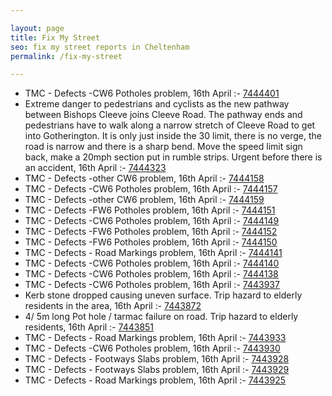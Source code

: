 ```yaml
---

layout: page
title: Fix My Street
seo: fix my street reports in Cheltenham
permalink: /fix-my-street

---
```


<!-- fix_marker starts -->

- TMC - Defects -CW6 Potholes  problem, 16th April :- [7444401](https://www.fixmystreet.com/report/7444401)
- Extreme danger to pedestrians and cyclists as the new pathway between Bishops Cleeve joins Cleeve Road. The pathway ends and pedestrians have to walk along a narrow stretch of Cleeve Road to get into Gotherington. It is only just inside the 30 limit, there is no verge, the road is narrow and there is a sharp bend. Move the speed limit sign back, make a 20mph section put in rumble strips. Urgent before there is an accident, 16th April :- [7444323](https://www.fixmystreet.com/report/7444323)
- TMC - Defects -other CW6 problem, 16th April :- [7444158](https://www.fixmystreet.com/report/7444158)
- TMC - Defects -CW6 Potholes  problem, 16th April :- [7444157](https://www.fixmystreet.com/report/7444157)
- TMC - Defects -other CW6 problem, 16th April :- [7444159](https://www.fixmystreet.com/report/7444159)
- TMC - Defects -FW6 Potholes problem, 16th April :- [7444151](https://www.fixmystreet.com/report/7444151)
- TMC - Defects -CW6 Potholes  problem, 16th April :- [7444149](https://www.fixmystreet.com/report/7444149)
- TMC - Defects -FW6 Potholes problem, 16th April :- [7444152](https://www.fixmystreet.com/report/7444152)
- TMC - Defects -FW6 Potholes problem, 16th April :- [7444150](https://www.fixmystreet.com/report/7444150)
- TMC - Defects - Road Markings problem, 16th April :- [7444141](https://www.fixmystreet.com/report/7444141)
- TMC - Defects -CW6 Potholes  problem, 16th April :- [7444140](https://www.fixmystreet.com/report/7444140)
- TMC - Defects -CW6 Potholes  problem, 16th April :- [7444138](https://www.fixmystreet.com/report/7444138)
- TMC - Defects -CW6 Potholes  problem, 16th April :- [7443937](https://www.fixmystreet.com/report/7443937)
- Kerb stone dropped causing uneven surface. Trip hazard to elderly residents in the area, 16th April :- [7443872](https://www.fixmystreet.com/report/7443872)
- 4/ 5m long Pot hole / tarmac failure on road. Trip hazard to elderly residents, 16th April :- [7443851](https://www.fixmystreet.com/report/7443851)
- TMC - Defects - Road Markings problem, 16th April :- [7443933](https://www.fixmystreet.com/report/7443933)
- TMC - Defects -CW6 Potholes  problem, 16th April :- [7443930](https://www.fixmystreet.com/report/7443930)
- TMC - Defects - Footways Slabs problem, 16th April :- [7443928](https://www.fixmystreet.com/report/7443928)
- TMC - Defects - Footways Slabs problem, 16th April :- [7443929](https://www.fixmystreet.com/report/7443929)
- TMC - Defects - Road Markings problem, 16th April :- [7443925](https://www.fixmystreet.com/report/7443925)

<!-- fix_marker ends -->